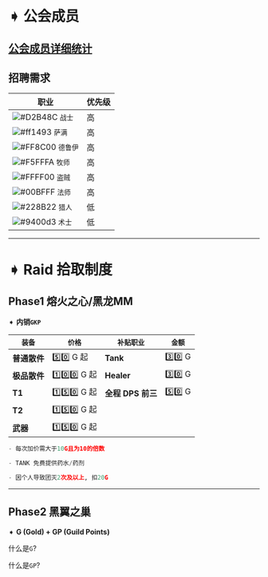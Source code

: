 # ➧ 公会成员
## [公会成员详细统计](https://github.com/Merryday-Hyjal/Guild-Info/projects/1 "公会成员详细统计")
## 招聘需求
|  职业 |  优先级 |
| ------------ | ------------ |
| ![#D2B48C](https://placehold.it/15/D2B48C/000000?text=+) `战士`  | 高 |
| ![#ff1493](https://placehold.it/15/ff1493/000000?text=+) `萨满`  | 高  |
| ![#FF8C00](https://placehold.it/15/FF8C00/000000?text=+) `德鲁伊`  | 高 |
| ![#F5FFFA](https://placehold.it/15/F5FFFA/000000?text=+) `牧师`  | 高 |
| ![#FFFF00](https://placehold.it/15/FFFF00/000000?text=+) `盗贼`  | 高  |
| ![#00BFFF](https://placehold.it/15/00BFFF/000000?text=+) `法师`  | 高  |
| ![#228B22](https://placehold.it/15/228B22/000000?text=+) `猎人`  | 低  |
| ![#9400d3](https://placehold.it/15/9400d3/000000?text=+) `术士`  | 低  |




------------

# ➧ Raid 拾取制度

## Phase1 熔火之心/黑龙MM

➧ **内销`GKP`**

| `装备`  |  `价格` |  `补贴职业`  | `金额`  |
| ------------ | ------------ | ------------ | ------------ |
| **普通散件** | :five::zero: G  起 | **Tank**  | :three::zero: G  |
| **极品散件**| :one::zero::zero: G 起| **Healer**  | :three::zero:  G |
| **T1**  | :one::five::zero: G 起| **全程** **DPS 前三**  | :five::zero:  G |
| **T2**  | :one::five::zero: G 起|
| **武器** | :one::five::zero: G 起|

```python
- 每次加价需大于10G且为10的倍数

- TANK 免费提供药水/药剂

- 因个人导致团灭2次及以上, 扣20G
```


------------

## Phase2 黑翼之巢

➧ **G (Gold) + GP (Guild Points)**

什么是`G`?


什么是`GP`?

